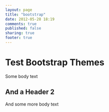 ```yaml
---
layout: page
title: "bootstrap"
date: 2012-05-28 18:19
comments: true
published: false
sharing: true
footer: true
---
```


# Test Bootstrap Themes #

Some body text

## And a Header 2 ##

And some more body text